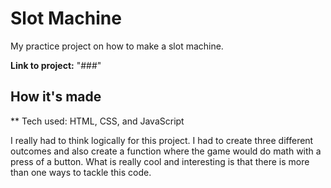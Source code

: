 # Slot Machine

My practice project on how to make a slot machine.

**Link to project:** "###"

## How it's made

** Tech used: HTML, CSS, and JavaScript

I really had to think logically for this project. I had to create three different outcomes and also create a function where the game would do math with a press of a button. What is really cool and interesting is that there is more than one ways to tackle this code.
